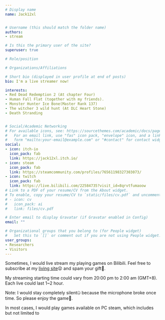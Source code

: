 ```yaml
---
# Display name
name: Jack12xl


# Username (this should match the folder name)
authors:
- stream

# Is this the primary user of the site?
superuser: true

# Role/position

# Organizations/Affiliations

# Short bio (displayed in user profile at end of posts)
bio: I'm a live streamer now!

interests:
- Red Dead Redemption 2 (At chapter Four)
- Human Fall Flat (together with my friends).
- Monster Hunter Ice Bone(Master Rank 137)
- The witcher 3 wild hunt (At DLC Heart Stone)
- Death Stranding


# Social/Academic Networking
# For available icons, see: https://sourcethemes.com/academic/docs/page-builder/#icons
#   For an email link, use "fas" icon pack, "envelope" icon, and a link in the
#   form "mailto:your-email@example.com" or "#contact" for contact widget.
social:
- icon: itch-io
  icon_pack: fab
  link: https://jack12xl.itch.io/ 
- icon: steam
  icon_pack: fab
  link: https://steamcommunity.com/profiles/76561198327303073/
- icon: twitch
  icon_pack: fab
  link: https://live.bilibili.com/22584735?visit_id=8qrvtfumaoow
# Link to a PDF of your resume/CV from the About widget.
# To enable, copy your resume/CV to `static/files/cv.pdf` and uncomment the lines below.
# - icon: cv
#   icon_pack: ai
#   link: files/cv.pdf

# Enter email to display Gravatar (if Gravatar enabled in Config)
email: ""

# Organizational groups that you belong to (for People widget)
#   Set this to `[]` or comment out if you are not using People widget.
user_groups:
- Researchers
- Visitors
---
```


 Sometimes, I would live stream my playing games on Bilibili. Feel free to subscribe at my [living site](https://live.bilibili.com/22584735?visit_id=8qrvtfumaoow)😲 and spam your gift🤖. 

 My streaming starting time could vary from 20:00 pm to 2:00 am (GMT+8). Each live could last 1\~2 hour. 

 Note: I would stay completely silent🤐 because the microphone broke once time. So please enjoy the game🤔.

 In most cases, I would play games available on PC steam, which includes but not limited to
